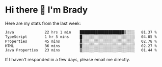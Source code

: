 # Hi there 👋 I'm Brady

Here are my stats from the last week:
<!--START_SECTION:waka-->

```txt
Java              22 hrs 1 min    ████████████████████▒░░░░   81.37 %
TypeScript        1 hr 5 mins     █░░░░░░░░░░░░░░░░░░░░░░░░   04.05 %
Properties        45 mins         ▓░░░░░░░░░░░░░░░░░░░░░░░░   02.78 %
HTML              36 mins         ▓░░░░░░░░░░░░░░░░░░░░░░░░   02.27 %
Java Properties   23 mins         ▒░░░░░░░░░░░░░░░░░░░░░░░░   01.44 %
```

<!--END_SECTION:waka-->

If I haven't responded in a few days, please email me directly. 
